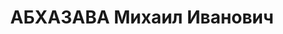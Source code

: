 ---
title: АБХАЗАВА Михаил Иванович
description: 'Род. в 1907, г. Ланчхути, грузин. Место проживания: г. Батуми, ул. Берия
  № 43.

  Осужден Тройкой при НКВД ГССР 13.11.1937. Мера наказания: расстрел. Дата расстрела:
  18.11.1937'
---